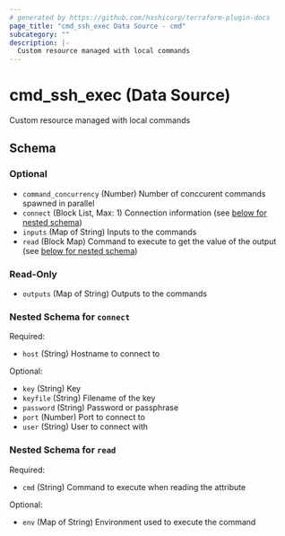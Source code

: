 ```yaml
---
# generated by https://github.com/hashicorp/terraform-plugin-docs
page_title: "cmd_ssh_exec Data Source - cmd"
subcategory: ""
description: |-
  Custom resource managed with local commands
---
```


# cmd_ssh_exec (Data Source)

Custom resource managed with local commands



<!-- schema generated by tfplugindocs -->
## Schema

### Optional

- `command_concurrency` (Number) Number of conccurent commands spawned in parallel
- `connect` (Block List, Max: 1) Connection information (see [below for nested schema](#nestedblock--connect))
- `inputs` (Map of String) Inputs to the commands
- `read` (Block Map) Command to execute to get the value of the output (see [below for nested schema](#nestedblock--read))

### Read-Only

- `outputs` (Map of String) Outputs to the commands

<a id="nestedblock--connect"></a>
### Nested Schema for `connect`

Required:

- `host` (String) Hostname to connect to

Optional:

- `key` (String) Key
- `keyfile` (String) Filename of the key
- `password` (String) Password or passphrase
- `port` (Number) Port to connect to
- `user` (String) User to connect with


<a id="nestedblock--read"></a>
### Nested Schema for `read`

Required:

- `cmd` (String) Command to execute when reading the attribute

Optional:

- `env` (Map of String) Environment used to execute the command
